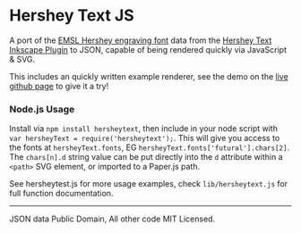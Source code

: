Hershey Text JS
=============

A port of the
[EMSL Hershey engraving font](http://www.evilmadscientist.com/2011/hershey-text-an-inkscape-extension-for-engraving-fonts/)
data from the [Hershey Text Inkscape Plugin](https://code.google.com/p/eggbotcode/downloads/list?can=3&q=hershey)
to JSON, capable of being rendered quickly via JavaScript & SVG.

This includes an quickly written example renderer, see the demo on the
[live github page](http://techninja.github.io/hersheytextjs/) to give it a try!

### Node.js Usage
Install via `npm install hersheytext`, then include in your node script with
`var hersheyText = require('hersheytext');`. This will give you access to the
fonts at `hersheyText.fonts`, EG `hersheyText.fonts['futural'].chars[2]`. The
`chars[n].d` string value can be put directly into the `d` attribute within a
`<path>` SVG element, or imported to a Paper.js path.

See hersheytest.js for more usage examples, check `lib/hersheytext.js` for full
function documentation.

--------
JSON data Public Domain, All other code MIT Licensed.
